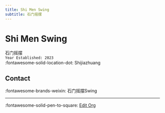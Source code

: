 ```yaml
---
title: Shi Men Swing
subtitle: 石门摇摆
---
```


# Shi Men Swing

石门摇摆  
`Year Established: 2023`  
:fontawesome-solid-location-dot: Shijiazhuang  


## Contact

:fontawesome-brands-weixin: 石门摇摆Swing  

---

:fontawesome-solid-pen-to-square: [Edit Org](https://github.com/swingdance/orgs/issues/new?assignees=&labels=update+org&projects=&template=03-update_entity.yml&title=Update%20Org%3A%20zh_CN%20%E2%80%A2%20Shi%20Men%20Swing&region=zh_CN&id=shi-men-swing&name=Shi%20Men%20Swing)
